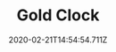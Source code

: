 ---
templateKey: blog-post
title: Gold Clock
type: building
description: Fences and paths stop falling apart on the Farm.
featuredpost: false
date: 2020-02-21T14:54:54.711Z
featuredimage: /img/Gold_Clock.png
cost: 10000000
footprint: 3x2
source: Goblin Problem Quest complete
tags:
  - Wizard
---